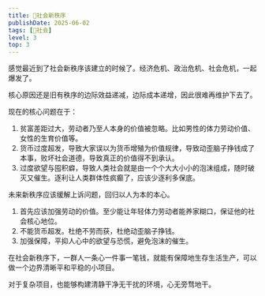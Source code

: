 ```yaml
---
title: 👫社会新秩序
publishDate: 2025-06-02
tags: [👫社会]
level: 3
top: 3
---
```


感觉最近到了社会新秩序该建立的时候了。经济危机、政治危机、社会危机，一起爆发了。

核心原因还是旧有秩序的边际效益递减，边际成本递增，因此很难再维护下去了。

现在的核心问题在于：

1. 贫富差距过大，劳动者乃至人本身的价值被忽略。比如男性的体力劳动价值、女性的生育价值等。
2. 货币过度超发，导致大家误以为货币增殖为价值规律，导致动歪脑子挣钱成了本事，败坏社会道德，导致真正的价值得不到承认。
3. 过度欲望与囤积癖，导致人类社会就是由一个个大大小小的泡沫组成，随时破灭又催生。逐利让人类群体性疯癫了，应该少逐利多保底。

未来新秩序应该缓解上诉问题，回归以人为本的本心。

1. 首先应该加强劳动的价值。至少能让年轻体力劳动者能养家糊口，保证他的社会核心地位。
2. 不能货币超发。杜绝不劳而获，杜绝动歪脑子挣钱。
3. 加强保障，平抑人心中的欲望与恐慌，避免泡沫的催生。

在社会新秩序下，一群人一条心一件事一笔钱，就能有保障地生存生活生产，可以做一个边界清晰平和平稳的小项目。

对于复杂项目，也能够构建清静干净无干扰的环境，心无旁骛地干。
